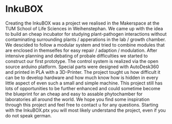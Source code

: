 # InkuBOX
Creating the InkuBOX was a project we realised in the Makerspace at the TUM School of Life Sciences in Weihenstephan.
We came up with the idea to build an cheap incubator for studying plant-pathogen interactions without contaminating surrounding plants / apperations in the lab / growth chamber.
We descided to follow a modular system and tried to combine modules that are enclosed in themselfes for easy repair / adaption / modulation.
After intensive planning and debating of probale difficulties we started to construct our first prototype.
The control system is realized via the open source arduino platform.
Special parts were designed with AutoDesk360 and printed in PLA with a 3D-Printer.
The project tought us how difficult it can be to develop hardware and how much know how is hidden in every little aspect of even such a small and simple machine. 
This project still has lots of opportunities to be further enhanced and could sometime become the blueprint for an cheap and easy to assable phytochamber for laboratories all around the world.
We hope you find some inspiration through this project and feel free to contact u for any questions.
Starting with the InkuBOX.ptx you will most likely understand the project, even if you do not speak german.
